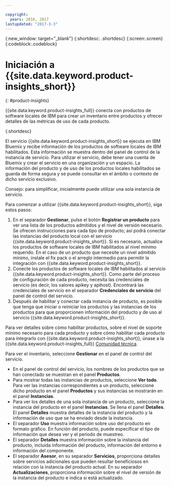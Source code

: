 ```yaml
---

copyright:
  years: 2016, 2017
lastupdated: "2017-3-3"
---
```


{:new_window: target="_blank"}
{:shortdesc: .shortdesc}
{:screen:.screen}
{:codeblock:.codeblock}


# Iniciación a {{site.data.keyword.product-insights_short}}
{: #product-insights}

{{site.data.keyword.product-insights_full}} conecta con productos de software locales de IBM para crear un inventario entre productos y ofrecer detalles de las métricas de uso de cada producto. 

{:shortdesc}

El servicio {{site.data.keyword.product-insights_short}} se ejecuta en IBM Bluemix y recibe información de los productos de software locales de IBM habilitados. Esta información se muestra dentro del panel de control de la instancia de servicio.
Para utilizar el servicio, debe tener una cuenta de Bluemix y crear el servicio en una organización y un espacio. La información del producto y de uso de los productos locales habilitados se guarda de forma segura y se puede consultar en el ámbito o contexto de dicho servicio exclusivo.  

Consejo: para simplificar, inicialmente puede utilizar una sola instancia de servicio. 

Para comenzar a utilizar {{site.data.keyword.product-insights_short}}, siga estos pasos: 

1.  En el separador **Gestionar**, pulse el botón **Registrar un producto** para ver una lista de los productos admitidos y el nivel de versión necesario. Se ofrecen instrucciones para cada tipo de producto; así podrá conectar las instancias del producto local con el servicio {{site.data.keyword.product-insights_short}}. Si es necesario, actualice los productos de software locales de IBM habilitados al nivel mínimo requerido. En el caso de un producto que necesite un nivel admitido mínimo, instale el fix pack o el arreglo intermedio para permitir la integración con {{site.data.keyword.product-insights_short}}. 
2.  Conecte los productos de software locales de IBM habilitados al servicio {{site.data.keyword.product-insights_short}}. Como parte del proceso de configuración de cada producto, necesita las credenciales de servicio (es decir, los valores apikey y apihost). Encontrará las credenciales de servicio en el separador **Credenciales de servicio** del panel de control del servicio.  
3.  Después de habilitar y conectar cada instancia de producto, es posible que tenga que iniciar o reiniciar los productos y las instancias de los productos para que proporcionen información del producto y de uso al servicio {{site.data.keyword.product-insights_short}}.  

Para ver detalles sobre cómo habilitar productos, sobre el nivel de soporte mínimo necesario para cada producto y sobre cómo habilitar cada producto para integrarlo con {{site.data.keyword.product-insights_short}}, únase a la {{site.data.keyword.product-insights_full}} [Comunidad técnica](https://developer.ibm.com/product-insights/).

Para ver el inventario, seleccione **Gestionar** en el panel de control del servicio.   

* En el panel de control del servicio, los nombres de los productos que se han conectado se muestran en el panel **Productos**.  
* Para mostrar todas las instancias de productos, seleccione **Ver todo**. Para ver las instancias correspondientes a un producto, seleccione dicho producto en el panel **Productos** y sus instancias se mostrarán en el panel **Instancias**. 
* Para ver los detalles de una sola instancia de un producto, seleccione la instancia del producto en el panel **Instancias**. Se llena el panel **Detalles**. El panel **Detalles** muestra detalles de la instancia del producto y la información de uso que se ha enviado desde la instancia. 
* El separador **Uso** muestra información sobre uso del producto en formato gráfico. En función del producto, puede especificar el tipo de información que desea ver y el periodo de muestreo. 
* El separador **Detalles** muestra información sobre la instancia del producto, incluida información del producto, información del entorno e información del componente. 
* El separador **Asesor**, en su separador **Servicios**, proporciona detalles sobre servicios adicionales que pueden resultar beneficiosos en relación con la instancia del producto actual. En su separador **Actualizaciones**, proporciona información sobre el nivel de versión de la instancia del producto e indica si está actualizado. 










